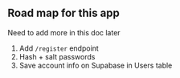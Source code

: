 ## Road map for this app

Need to add more in this doc later

1. Add `/register` endpoint
2. Hash + salt passwords
3. Save account info on Supabase in Users table

